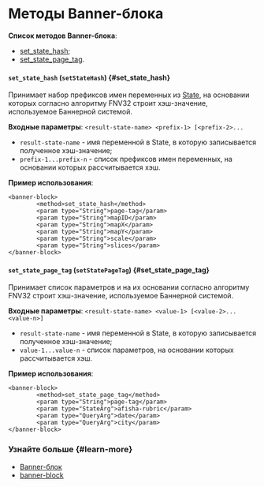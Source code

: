 # Методы Banner-блока

**Список методов Banner-блока**:
- [set_state_hash](block-banner-methods.md#set_state_hash);
- [set_state_page_tag](block-banner-methods.md#set_state_page_tag).

#### `set_state_hash` (`setStateHash`) {#set_state_hash}

Принимает набор префиксов имен переменных из [State](../concepts/state-ov.md), на основании которых согласно алгоритму FNV32 строит хэш-значение, используемое Баннерной системой.

**Входные параметры**: `<result-state-name> <prefix-1> [<prefix-2>...`
- `result-state-name` - имя переменной в State, в которую записывается полученное хэш-значение;
- `prefix-1...prefix-n` - список префиксов имен переменных, на основании которых рассчитывается хэш.

**Пример использования**:
```
<banner-block>
        <method>set_state_hash</method>
        <param type="String">page-tag</param>
        <param type="String">mapID</param>
        <param type="String">mapX</param>
        <param type="String">mapY</param>
        <param type="String">scale</param>
        <param type="String">slices</param>
</banner-block>
```

#### `set_state_page_tag` (`setStatePageTag`) {#set_state_page_tag}

Принимает список параметров и на их основании согласно алгоритму FNV32 строит хэш-значение, используемое Баннерной системой.

**Входные параметры**: `<result-state-name> <value-1> [<value-2>... <value-n>]`

- `result-state-name` - имя переменной в State, в которую записывается полученное хэш-значение;
- `value-1...value-n` - список параметров, на основании которых рассчитывается хэш.

**Пример использования**:
```
<banner-block>
        <method>set_state_page_tag</method>
        <param type="String">page-tag</param>
        <param type="StateArg">afisha-rubric</param>
        <param type="QueryArg">date</param>
        <param type="QueryArg">city</param>
</banner-block>
```

### Узнайте больше {#learn-more}
* [Banner-блок](../concepts/block-banner-ov.md)
* [banner-block](../reference/banner-block.md)
